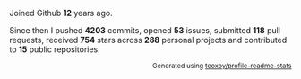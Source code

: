 Joined Github **12** years ago.

Since then I pushed **4203** commits, opened **53** issues, submitted **118** pull requests, received **754** stars across **288** personal projects and contributed to **15** public repositories.

<p align="right"><sub>Generated using <a href="https://github.com/marketplace/actions/profile-readme-stats">teoxoy/profile-readme-stats</a></sub></p>
